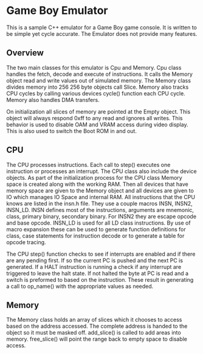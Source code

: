 # Game Boy Emulator

This is a sample C++ emulator for a Game Boy game console. It is written to be simple yet cycle accurate. The Emulator does not provide many features.

## Overview

The two main classes for this emulator is Cpu and Memory. Cpu class handles the fetch, decode and execute of instructions. It calls the Memory object read and write values out of simulated memory. The Memory class divides memory into 256 256 byte objects call Slice. Memory also tracks CPU cycles by calling various devices cycle() function each CPU cycle. Memory also handles DMA transfers.

On initialization all slices of memory are pointed at the Empty object. This object will always respond 0xff to any read and ignores all writes. This behavior is used to disable OAM and VRAM access during video display. This is also used to switch the Boot ROM in and out.

## CPU

The CPU processes instructions. Each call to step() executes one instruction or processes an interrupt. The CPU class also include the device objects. As part of the initialization process for the CPU class Memory space is created along with the working RAM. Then all devices that have memory space are given to the Memory object and all devices are given to IO which manages IO Space and internal RAM. All instructions that the CPU knows are listed in the insn.h file. They use a couple macros INSN, INSN2, INSN_LD. INSN defines most of the instructions, arguments are mnemonic, class, primary binary, secondary binary. For INSN2 they are escape opcode and base opcode. INSN_LD is used for all LD class instructions. By use of macro expansion these can be used to generate function definitions for class, case statements for instruction decode or to generate a table for opcode tracing.

The CPU step() function checks to see if interrupts are enabled and if there are any pending first. If so the current PC is pushed and the next PC is generated. If a HALT instruction is running a check if any interrupt are triggered to leave the halt state. If not halted the byte at PC is read and a switch is preformed to based on the instruction. These result in generating a call to op_name() with the appropriate values as needed.

## Memory

The Memory class holds an array of slices which it chooses to access based on the address accessed. The complete address is handed to the object so it must be masked off. add_slice() is called to add areas into memory. free_slice() will point the range back to empty space to disable access.